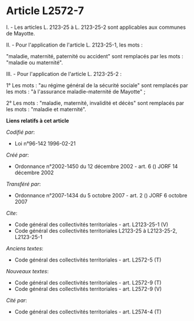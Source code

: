 # Article L2572-7

I. - Les articles L. 2123-25 à L. 2123-25-2 sont applicables aux communes de Mayotte.

II. - Pour l'application de l'article L. 2123-25-1, les mots :

"maladie, maternité, paternité ou accident" sont remplacés par les mots : "maladie ou maternité".

III. - Pour l'application de l'article L. 2123-25-2 :

1° Les mots : "au régime général de la sécurité sociale" sont remplacés par les mots : "à l'assurance maladie-maternité de
Mayotte" ;

2° Les mots : "maladie, maternité, invalidité et décès" sont remplacés par les mots : "maladie et maternité".

**Liens relatifs à cet article**

_Codifié par_:

  - Loi n°96-142 1996-02-21

_Créé par_:

  - Ordonnance n°2002-1450 du 12 décembre 2002 - art. 6 () JORF 14 décembre 2002

_Transféré par_:

  - Ordonnance n°2007-1434 du 5 octobre 2007 - art. 2 () JORF 6 octobre 2007

_Cite_:

  - Code général des collectivités territoriales - art. L2123-25-1 (V)
  - Code général des collectivités territoriales L2123-25 à L2123-25-2, L2123-25-1

_Anciens textes_:

  - Code général des collectivités territoriales - art. L2572-5 (T)

_Nouveaux textes_:

  - Code général des collectivités territoriales - art. L2572-9 (T)
  - Code général des collectivités territoriales - art. L2572-9 (V)

_Cité par_:

  - Code général des collectivités territoriales - art. L2574-4 (T)
